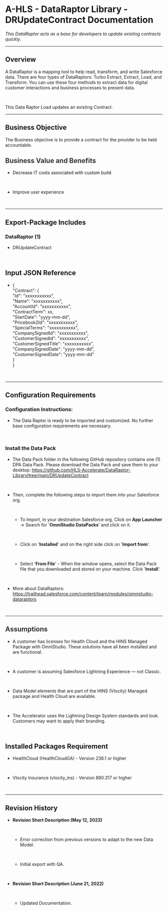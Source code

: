 <h1 id='DUfACAaHxVP'>A-HLS - DataRaptor Library - DRUpdateContract Documentation</h1>

<i>This DataRaptor acts as a base for developers to update existing contracts quickly.</i><br/>

<hr style='width:100%'><h2 id='DUfACAT8M3H'>Overview</h2>

A DataRaptor is a mapping tool to help read, transform, and write Salesforce data. There are four types of DataRaptors: <span style="color:#1e1e1c" textcolor="#1e1e1c">Turbo Extract, Extract, Load, and Transform. You can use these four methods to extract data for digital customer interactions and business processes to present data. </span><br/>

<br/>

This Data Raptor Load updates an existing Contract.<br/>

<hr style='width:100%'><h2 id='DUfACAyJCAh'>Business Objective</h2>

The Business objective is to provide a contract for the provider to be held accountable. <br/>

<h2 id='DUfACAKe2tj'><span style="color:#333333" textcolor="#333333">Business Value and Benefits</span></h2>

<div data-section-style='5' class="" style=""><ul id='DUfACALTZ59'><li id='temp:C:DUf48f6afe5d5874f3ca6bb5b90e' class='' value='1'><span style="color:#0e101a" textcolor="#0e101a">Decrease IT costs associated with custom build</span>

<br/></li><li id='temp:C:DUf307aad11f3e64465ac9031098' class=''>Improve user experience

<br/></li></ul></div><hr style='width:100%'><h2 id='DUfACAI1r3X'>Export-Package Includes</h2>

<h3 id='DUfACAijDy8'><b>DataRaptor (1)</b></h3>

<div data-section-style='5' class="" style=""><ul id='DUfACA7BD6a'><li id='DUfACA2BTBG' class='' value='1'>DRUpdateContract

<br/></li></ul></div><h2 id='DUfACAGedPT'><b>Input JSON Reference</b></h2>

<div data-section-style='5' class="" style=""><ul id='DUfACA2Kt0Z'><li id='DUfACAaLyFu' class='' value='1'>{<br>    "Contract": {<br>        "Id": "xxxxxxxxxxx",<br>        "Name": "xxxxxxxxxxx",<br>        "AccountId": "xxxxxxxxxxx",<br>        "ContractTerm": xx,<br>        "StartDate": "yyyy-mm-dd",<br>        "Pricebook2Id": "xxxxxxxxxxx",<br>        "SpecialTerms": "xxxxxxxxxxx",<br>        "CompanySignedId": "xxxxxxxxxxx",<br>        "CustomerSignedId": "xxxxxxxxxxx",<br>        "CustomerSignedTitle": "xxxxxxxxxxx",<br>        "CompanySignedDate": "yyyy-mm-dd",<br>        "CustomerSignedDate": "yyyy-mm-dd"<br>    }<br>}

<br/></li></ul></div><hr style='width:100%'><h2 id='DUfACAn1vvl'>Configuration Requirements</h2>

<h3 id='temp:C:DUfddcfab02fe954cdeb54a25e49'>Configuration Instructions:</h3>

<div data-section-style='5' class="" style=""><ul id='temp:C:DUf3d204437c13e497c9c63fc54e'><li id='temp:C:DUf86cb7d965244429eace5b0e8c' class='' value='1'>The Data Raptor is ready to be imported and customized. No further base configuration requirements are necessary.

<br/></li></ul></div><h3 id='temp:C:DUf832a3ec9f4f4438c837bb6992'>Install the Data Pack</h3>

<div class="" style="" data-section-style='6'><ul id='DUfACAKkDej'><li id='DUfACAZJSjg' class='' value='1'>The Data Pack folder in the following GitHub repository contains one (1) DPA Data Pack. Please download the Data Pack and save them to your desktop: <a href="https://github.com/HLS-Accelerate/DataRaptor-Library/tree/main/DRUpdateContract">https://github.com/HLS-Accelerate/DataRaptor-Library/tree/main/DRUpdateContract</a>

<br/></li><li id='DUfACAnjiOW' class='parent'>Then, complete the following steps to import them into your Salesforce org.

<br/></li><ul><li id='DUfACASlSyA' class=''>To Import, in your destination Salesforce org, Click on <b>App Launcher</b> → Search for '<b>OmniStudio DataPacks</b>' and click on it.

<br/></li><li id='DUfACAVrPgH' class=''>Click on '<b>Installed</b>' and on the right side click on '<b>Import from</b>'.

<br/></li><li id='DUfACA92rDy' class=''>Select '<b>From File</b>' - When the window opens, select the Data Pack file that you downloaded and stored on your machine. Click '<b>Install</b>'.

<br/></li></ul><li id='DUfACA42u9a' class=''>More about DataRaptors: <a href="https://trailhead.salesforce.com/content/learn/modules/omnistudio-dataraptors">https://trailhead.salesforce.com/content/learn/modules/omnistudio-dataraptors</a>

<br/></li></ul></div><hr style='width:100%'><h2 id='temp:C:DUf9420136cd8b4465484641c240'><span style="color:#333333" textcolor="#333333">Assumptions</span></h2>

<div data-section-style='5' class="" style=""><ul id='temp:C:DUf34250f7c8b4b4c28acc4e4822'><li id='temp:C:DUf6cfbe9f48b0647b28e925cc00' class='' value='1'>A customer has licenses for Health Cloud and the HINS Managed Package with OmniStudio. These solutions have all been installed and are functional.

<br/></li><li id='temp:C:DUfca4686de6fe54bcbac847f0fb' class=''>A customer is assuming Salesforce Lightning Experience — not Classic.

<br/></li><li id='temp:C:DUfd8a71833836f44999329fd1d9' class=''>Data Model elements that are part of the HINS (Vlocity) Managed package and Health Cloud are available.

<br/></li><li id='temp:C:DUf7256a5e52f4a486589b57bd0d' class=''>The Accelerator uses the Lightning Design System standards and look. Customers may want to apply their branding.

<br/></li></ul></div><h2 id='DUfACAIV2ma'>Installed Packages Requirement</h2>

<div data-section-style='5' class="" style=""><ul id='DUfACAQkbs1'><li id='DUfACAGqe1J' class='' value='1'>HealthCloud (HealthCloudGA) - Version 236.1 or higher

<br/></li><li id='DUfACAfDiFv' class=''>Vlocity Insurance (vlocity_ins) - Version 890.317 or higher

<br/></li></ul></div><hr style='width:100%'><h2 id='DUfACAJi9Al'>Revision History</h2>

<div data-section-style='5' class="" style=""><ul id='DUfACAbdn1u'><li id='DUfACAeOuue' class='parent' value='1'><b>Revision Short Description (May 12, 2022)</b>

<br/></li><ul><li id='DUfACA021GH' class=''>Error correction from previous versions to adapt to the new Data Model.

<br/></li><li id='DUfACA4Lj0W' class=''>Initial export with QA.

<br/></li></ul><li id='DUfACA25AXU' class='parent'><b>Revision Short Description (June 21, 2022)</b>

<br/></li><ul><li id='DUfACAIOxTi' class=''>Updated Documentation.
